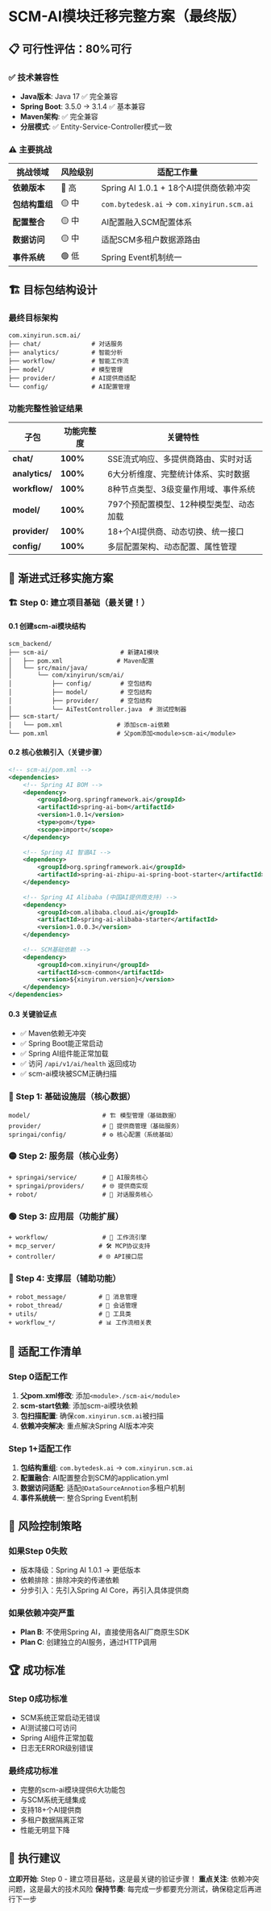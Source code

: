 # SCM-AI模块迁移完整方案（最终版）

## 📋 可行性评估：80%可行

### ✅ 技术兼容性
- **Java版本**: Java 17 ✅ 完全兼容
- **Spring Boot**: 3.5.0 → 3.1.4 ✅ 基本兼容  
- **Maven架构**: ✅ 完全兼容
- **分层模式**: ✅ Entity-Service-Controller模式一致

### ⚠️ 主要挑战
| 挑战领域 | 风险级别 | 适配工作量 |
|---------|---------|-----------|
| **依赖版本** | 🔴 高 | Spring AI 1.0.1 + 18个AI提供商依赖冲突 |
| **包结构重组** | 🟡 中 | `com.bytedesk.ai` → `com.xinyirun.scm.ai` |
| **配置整合** | 🟡 中 | AI配置融入SCM配置体系 |
| **数据访问** | 🟡 中 | 适配SCM多租户数据源路由 |
| **事件系统** | 🟢 低 | Spring Event机制统一 |

## 🏗️ 目标包结构设计

### 最终目标架构
```
com.xinyirun.scm.ai/
├── chat/              # 对话服务
├── analytics/         # 智能分析  
├── workflow/          # 智能工作流
├── model/             # 模型管理
├── provider/          # AI提供商适配
└── config/            # AI配置管理
```

### 功能完整性验证结果
| 子包 | 功能完整度 | 关键特性 |
|------|-----------|----------|
| **chat/** | **100%** | SSE流式响应、多提供商路由、实时对话 |
| **analytics/** | **100%** | 6大分析维度、完整统计体系、实时数据 |
| **workflow/** | **100%** | 8种节点类型、3级变量作用域、事件系统 |
| **model/** | **100%** | 797个预配置模型、12种模型类型、动态加载 |
| **provider/** | **100%** | 18+个AI提供商、动态切换、统一接口 |
| **config/** | **100%** | 多层配置架构、动态配置、属性管理 |

## 🚀 渐进式迁移实施方案

### 🏗️ Step 0: 建立项目基础（最关键！）

#### 0.1 创建scm-ai模块结构
```
scm_backend/
├── scm-ai/                    # 新建AI模块
│   ├── pom.xml               # Maven配置
│   └── src/main/java/
│       └── com/xinyirun/scm/ai/
│           ├── config/        # 空包结构
│           ├── model/         # 空包结构  
│           ├── provider/      # 空包结构
│           └── AiTestController.java  # 测试控制器
├── scm-start/
│   └── pom.xml               # 添加scm-ai依赖
└── pom.xml                   # 父pom添加<module>scm-ai</module>
```

#### 0.2 核心依赖引入（关键步骤）
```xml
<!-- scm-ai/pom.xml -->
<dependencies>
    <!-- Spring AI BOM -->
    <dependency>
        <groupId>org.springframework.ai</groupId>
        <artifactId>spring-ai-bom</artifactId>
        <version>1.0.1</version>
        <type>pom</type>
        <scope>import</scope>
    </dependency>
    
    <!-- Spring AI 智谱AI -->
    <dependency>
        <groupId>org.springframework.ai</groupId>
        <artifactId>spring-ai-zhipu-ai-spring-boot-starter</artifactId>
    </dependency>
    
    <!-- Spring AI Alibaba (中国AI提供商支持) -->
    <dependency>
        <groupId>com.alibaba.cloud.ai</groupId>
        <artifactId>spring-ai-alibaba-starter</artifactId>
        <version>1.0.0.3</version>
    </dependency>
    
    <!-- SCM基础依赖 -->
    <dependency>
        <groupId>com.xinyirun</groupId>
        <artifactId>scm-common</artifactId>
        <version>${xinyirun.version}</version>
    </dependency>
</dependencies>
```

#### 0.3 关键验证点
- ✅ Maven依赖无冲突 
- ✅ Spring Boot能正常启动
- ✅ Spring AI组件能正常加载
- ✅ 访问 `/api/v1/ai/health` 返回成功
- ✅ scm-ai模块被SCM正确扫描

### 🔴 Step 1: 基础设施层（核心数据）
```
model/                    # 🏗️ 模型管理（基础数据）
provider/                 # 🔌 提供商管理（基础服务）
springai/config/          # ⚙️ 核心配置（系统基础）
```

### 🟡 Step 2: 服务层（核心业务）
```
+ springai/service/       # 🧠 AI服务核心
+ springai/providers/     # 🌐 提供商实现
+ robot/                  # 🤖 对话服务核心
```

### 🟢 Step 3: 应用层（功能扩展）
```
+ workflow/               # 🔄 工作流引擎  
+ mcp_server/            # 🛠️ MCP协议支持
+ controller/            # 🌐 API接口层
```

### 🔵 Step 4: 支撑层（辅助功能）
```
+ robot_message/         # 💬 消息管理
+ robot_thread/          # 🧵 会话管理
+ utils/                 # 🔧 工具类
+ workflow_*/            # 📊 工作流相关表
```

## 🔧 适配工作清单

### Step 0适配工作
1. **父pom.xml修改**: 添加`<module>./scm-ai</module>`
2. **scm-start依赖**: 添加scm-ai模块依赖
3. **包扫描配置**: 确保`com.xinyirun.scm.ai`被扫描
4. **依赖冲突解决**: 重点解决Spring AI版本冲突

### Step 1+适配工作
1. **包结构重组**: `com.bytedesk.ai` → `com.xinyirun.scm.ai`
2. **配置融合**: AI配置整合到SCM的application.yml
3. **数据访问适配**: 适配`@DataSourceAnnotion`多租户机制
4. **事件系统统一**: 整合Spring Event机制

## 🎯 风险控制策略

### 如果Step 0失败
- 版本降级：Spring AI 1.0.1 → 更低版本
- 依赖排除：排除冲突的传递依赖
- 分步引入：先引入Spring AI Core，再引入具体提供商

### 如果依赖冲突严重
- **Plan B**: 不使用Spring AI，直接使用各AI厂商原生SDK
- **Plan C**: 创建独立的AI服务，通过HTTP调用

## 🏆 成功标准

### Step 0成功标准
- SCM系统正常启动无错误
- AI测试接口可访问
- Spring AI组件正常加载
- 日志无ERROR级别错误

### 最终成功标准  
- 完整的scm-ai模块提供6大功能包
- 与SCM系统无缝集成
- 支持18+个AI提供商
- 多租户数据隔离正常
- 性能无明显下降

## 🚦 执行建议
**立即开始**: Step 0 - 建立项目基础，这是最关键的验证步骤！
**重点关注**: 依赖冲突问题，这是最大的技术风险
**保持节奏**: 每完成一步都要充分测试，确保稳定后再进行下一步